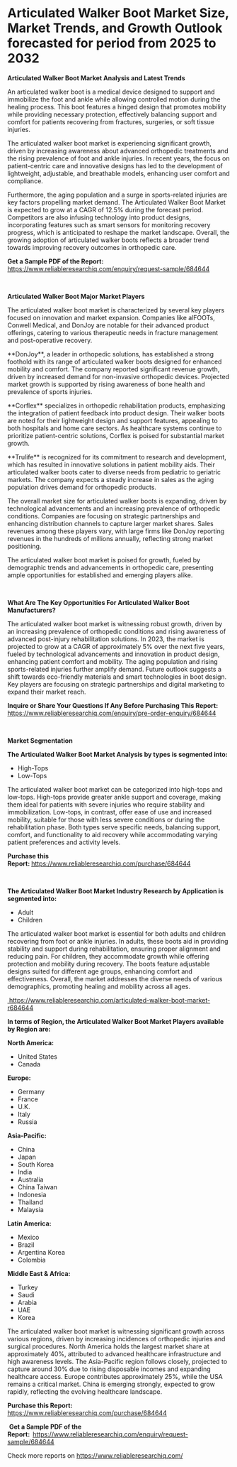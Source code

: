 <p><h1>Articulated Walker Boot Market Size, Market Trends, and Growth Outlook forecasted for period from 2025 to 2032</h1></p><p><strong>Articulated Walker Boot Market Analysis and Latest Trends</strong></p>
<p><p>An articulated walker boot is a medical device designed to support and immobilize the foot and ankle while allowing controlled motion during the healing process. This boot features a hinged design that promotes mobility while providing necessary protection, effectively balancing support and comfort for patients recovering from fractures, surgeries, or soft tissue injuries.</p><p>The articulated walker boot market is experiencing significant growth, driven by increasing awareness about advanced orthopedic treatments and the rising prevalence of foot and ankle injuries. In recent years, the focus on patient-centric care and innovative designs has led to the development of lightweight, adjustable, and breathable models, enhancing user comfort and compliance.</p><p>Furthermore, the aging population and a surge in sports-related injuries are key factors propelling market demand. The Articulated Walker Boot Market is expected to grow at a CAGR of 12.5% during the forecast period. Competitors are also infusing technology into product designs, incorporating features such as smart sensors for monitoring recovery progress, which is anticipated to reshape the market landscape. Overall, the growing adoption of articulated walker boots reflects a broader trend towards improving recovery outcomes in orthopedic care.</p></p>
<p><strong>Get a Sample PDF of the Report:&nbsp;</strong> <a href="https://www.reliableresearchiq.com/enquiry/request-sample/684644?utm_campaign=2783&utm_medium=2&utm_source=Github&utm_content=ia&utm_term=29032025&utm_id=articulated-walker-boot">https://www.reliableresearchiq.com/enquiry/request-sample/684644</a></p>
<p>&nbsp;</p>
<p><strong>Articulated Walker Boot Major Market Players</strong></p>
<p><p>The articulated walker boot market is characterized by several key players focused on innovation and market expansion. Companies like alFOOTs, Conwell Medical, and DonJoy are notable for their advanced product offerings, catering to various therapeutic needs in fracture management and post-operative recovery.</p><p>**DonJoy**, a leader in orthopedic solutions, has established a strong foothold with its range of articulated walker boots designed for enhanced mobility and comfort. The company reported significant revenue growth, driven by increased demand for non-invasive orthopedic devices. Projected market growth is supported by rising awareness of bone health and prevalence of sports injuries.</p><p>**Corflex** specializes in orthopedic rehabilitation products, emphasizing the integration of patient feedback into product design. Their walker boots are noted for their lightweight design and support features, appealing to both hospitals and home care sectors. As healthcare systems continue to prioritize patient-centric solutions, Corflex is poised for substantial market growth.</p><p>**Trulife** is recognized for its commitment to research and development, which has resulted in innovative solutions in patient mobility aids. Their articulated walker boots cater to diverse needs from pediatric to geriatric markets. The company expects a steady increase in sales as the aging population drives demand for orthopedic products.</p><p>The overall market size for articulated walker boots is expanding, driven by technological advancements and an increasing prevalence of orthopedic conditions. Companies are focusing on strategic partnerships and enhancing distribution channels to capture larger market shares. Sales revenues among these players vary, with large firms like DonJoy reporting revenues in the hundreds of millions annually, reflecting strong market positioning.</p><p>The articulated walker boot market is poised for growth, fueled by demographic trends and advancements in orthopedic care, presenting ample opportunities for established and emerging players alike.</p></p>
<p>&nbsp;</p>
<p><strong>What Are The Key Opportunities For Articulated Walker Boot Manufacturers?</strong></p>
<p><p>The articulated walker boot market is witnessing robust growth, driven by an increasing prevalence of orthopedic conditions and rising awareness of advanced post-injury rehabilitation solutions. In 2023, the market is projected to grow at a CAGR of approximately 5% over the next five years, fueled by technological advancements and innovation in product design, enhancing patient comfort and mobility. The aging population and rising sports-related injuries further amplify demand. Future outlook suggests a shift towards eco-friendly materials and smart technologies in boot design. Key players are focusing on strategic partnerships and digital marketing to expand their market reach.</p></p>
<p><strong>Inquire or Share Your Questions If Any Before Purchasing This Report:</strong> <a href="https://www.reliableresearchiq.com/enquiry/pre-order-enquiry/684644?utm_campaign=2783&utm_medium=2&utm_source=Github&utm_content=ia&utm_term=29032025&utm_id=articulated-walker-boot">https://www.reliableresearchiq.com/enquiry/pre-order-enquiry/684644</a></p>
<p>&nbsp;</p>
<p><strong>Market Segmentation</strong></p>
<p><strong>The Articulated Walker Boot Market Analysis by types is segmented into:</strong></p>
<p><ul><li>High-Tops</li><li>Low-Tops</li></ul></p>
<p><p>The articulated walker boot market can be categorized into high-tops and low-tops. High-tops provide greater ankle support and coverage, making them ideal for patients with severe injuries who require stability and immobilization. Low-tops, in contrast, offer ease of use and increased mobility, suitable for those with less severe conditions or during the rehabilitation phase. Both types serve specific needs, balancing support, comfort, and functionality to aid recovery while accommodating varying patient preferences and activity levels.</p></p>
<p><strong>Purchase this Report:&nbsp;</strong><a href="https://www.reliableresearchiq.com/purchase/684644?utm_campaign=2783&utm_medium=2&utm_source=Github&utm_content=ia&utm_term=29032025&utm_id=articulated-walker-boot">https://www.reliableresearchiq.com/purchase/684644</a></p>
<p>&nbsp;</p>
<p><strong>The Articulated Walker Boot Market Industry Research by Application is segmented into:</strong></p>
<p><ul><li>Adult</li><li>Children</li></ul></p>
<p><p>The articulated walker boot market is essential for both adults and children recovering from foot or ankle injuries. In adults, these boots aid in providing stability and support during rehabilitation, ensuring proper alignment and reducing pain. For children, they accommodate growth while offering protection and mobility during recovery. The boots feature adjustable designs suited for different age groups, enhancing comfort and effectiveness. Overall, the market addresses the diverse needs of various demographics, promoting healing and mobility across all ages.</p></p>
<p><a href="https://www.reliableresearchiq.com/articulated-walker-boot-market-r684644?utm_campaign=2783&utm_medium=2&utm_source=Github&utm_content=ia&utm_term=29032025&utm_id=articulated-walker-boot">&nbsp;https://www.reliableresearchiq.com/articulated-walker-boot-market-r684644</a></p>
<p><strong>In terms of Region, the Articulated Walker Boot Market Players available by Region are:</strong></p>
<p>
    <p> <strong> North America: </strong>
        <ul>
            <li>United States</li>
            <li>Canada</li>
        </ul>
        </p> 
    <p> <strong> Europe: </strong>
        <ul>
            <li>Germany</li>
            <li>France</li>
            <li>U.K.</li>
            <li>Italy</li>
            <li>Russia</li>
        </ul>
        </p> 
    <p> <strong> Asia-Pacific: </strong>
        <ul>
            <li>China</li>
            <li>Japan</li>
            <li>South Korea</li>
            <li>India</li>
            <li>Australia</li>
            <li>China Taiwan</li>
            <li>Indonesia</li>
            <li>Thailand</li>
            <li>Malaysia</li>
        </ul>
        </p> 
    <p> <strong> Latin America: </strong>
        <ul>
            <li>Mexico</li>
            <li>Brazil</li>
            <li>Argentina Korea</li>
            <li>Colombia</li>
        </ul>
        </p> 
    <p> <strong> Middle East & Africa: </strong>
        <ul>
            <li>Turkey</li>
            <li>Saudi</li>
            <li>Arabia</li>
            <li>UAE</li>
            <li>Korea</li>
        </ul>
    </p>
    </p>
<p><p>The articulated walker boot market is witnessing significant growth across various regions, driven by increasing incidences of orthopedic injuries and surgical procedures. North America holds the largest market share at approximately 40%, attributed to advanced healthcare infrastructure and high awareness levels. The Asia-Pacific region follows closely, projected to capture around 30% due to rising disposable incomes and expanding healthcare access. Europe contributes approximately 25%, while the USA remains a critical market. China is emerging strongly, expected to grow rapidly, reflecting the evolving healthcare landscape.</p></p>
<p><strong>Purchase this Report: </strong><a href="https://www.reliableresearchiq.com/purchase/684644?utm_campaign=2783&utm_medium=2&utm_source=Github&utm_content=ia&utm_term=29032025&utm_id=articulated-walker-boot">https://www.reliableresearchiq.com/purchase/684644</a></p>
<p>&nbsp;<strong>Get a Sample PDF of the Report:&nbsp;&nbsp;</strong><a href="https://www.reliableresearchiq.com/enquiry/request-sample/684644?utm_campaign=2783&utm_medium=2&utm_source=Github&utm_content=ia&utm_term=29032025&utm_id=articulated-walker-boot">https://www.reliableresearchiq.com/enquiry/request-sample/684644</a></p>
<p><strong></strong></p>
<p>Check more reports on <a href="https://www.reliableresearchiq.com/?utm_campaign=2783&utm_medium=2&utm_source=Github&utm_content=ia&utm_term=29032025&utm_id=articulated-walker-boot">https://www.reliableresearchiq.com/</a></p>